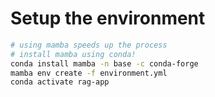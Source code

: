 # Setup the environment

```bash
# using mamba speeds up the process
# install mamba using conda!
conda install mamba -n base -c conda-forge  
mamba env create -f environment.yml
conda activate rag-app

```

